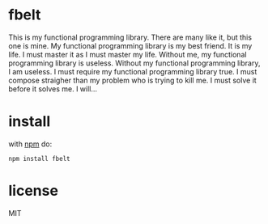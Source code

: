 # fbelt

This is my functional programming library. There are many like it, but this one is mine.
My functional programming library is my best friend. It is my life. I must master it as I must master my life.
Without me, my functional programming library is useless. Without my functional programming library, I am useless.
I must require my functional programming library true. I must compose straigher than my problem who is trying to kill me.
I must solve it before it solves me. I will...

# install
with [npm](https://npmjs.org) do:

```
npm install fbelt
```

# license

MIT
